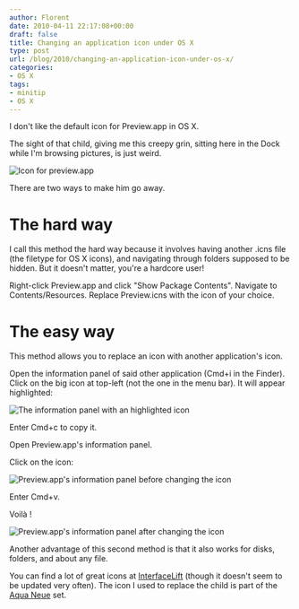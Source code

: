 ```yaml
---
author: Florent
date: 2010-04-11 22:17:08+00:00
draft: false
title: Changing an application icon under OS X
type: post
url: /blog/2010/changing-an-application-icon-under-os-x/
categories:
- OS X
tags:
- minitip
- OS X
---
```


I don't like the default icon for Preview.app in OS X.

The sight of that child, giving me this creepy grin, sitting here in the Dock while I'm browsing pictures, is just weird.

![Icon for preview.app](/blog/wp-content/uploads/2010/04/Preview.app_.png)

There are two ways to make him go away.



# The hard way



I call this method the hard way because it involves having another .icns file (the filetype for OS X icons), and navigating through folders supposed to be hidden. But it doesn't matter, you're a hardcore user!

Right-click Preview.app and click "Show Package Contents".
Navigate to Contents/Resources.
Replace Preview.icns with the icon of your choice.



# The easy way



This method allows you to replace an icon with another application's icon.

Open the information panel of said other application (Cmd+i in the Finder).
Click on the big icon at top-left (not the one in the menu bar).
It will appear highlighted:


![The information panel with an highlighted icon](/blog/wp-content/uploads/2010/04/Pictures-+-highlight.png)

Enter Cmd+c to copy it.

Open Preview.app's information panel.

Click on the icon:

![Preview.app's information panel before changing the icon](/blog/wp-content/uploads/2010/04/Preview-before.png)

Enter Cmd+v.

Voilà !


![Preview.app's information panel after changing the icon](/blog/wp-content/uploads/2010/04/Preview-after.png)

Another advantage of this second method is that it also works for disks, folders, and about any file.

You can find a lot of great icons at [InterfaceLift](http://interfacelift.com/icons/downloads/date/mac_os_x/) (though it doesn't seem to be updated very often). The icon I used to replace the child is part of the [Aqua Neue](http://interfacelift.com/icons/details/1858/aqua_neue_%28graphite%29.html) set.
